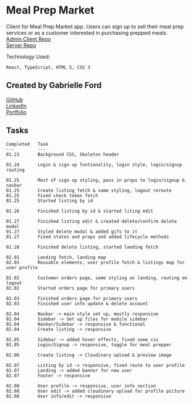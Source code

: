 # Meal Prep Market

Client for Meal Prep Market app. Users can sign up to sell their meal prep services or as a customer interested in purchasing prepped meals.  
[Admin Client Repo](https://github.com/gabrielleford/mealPrepMarketAdmin)  
[Server Repo](https://github.com/gabrielleford/mealPrepMarketServer)

Technology Used:
    
    React, TypeScript, HTML 5, CSS 3

## Created by Gabrielle Ford
[GitHub](https://github.com/gabrielleford)  
[LinkedIn](https://www.linkedin.com/in/gabrielle-f-293251221/)  
[Portfolio](https://gabrielleford.github.io/)

## Tasks
    Completed   Task
    ---         ---
    01.23       Background CSS, Skeleton header
    
    01.24       Login & sign up funtionality, login style, login/signup routing
    
    01.25       Most of sign up styling, pass in props to login/signup & navbar
    01.25       Create listing fetch & some styling, logout reroute
    01.25       Fixed check token fetch
    01.25       Started listing by id

    01.26       Finished listing by id & started liting edit
    
    01.27       Finished listing edit & created delete/confirm delete modal
    01.27       Styled delete modal & added gifs to it
    01.27       Fixed states and props and added lifecycle methods
    
    01.28       Finished delete listing, started landing fetch
    
    02.01       Landing fetch, landing map
    02.01       Reusable elements, user profile fetch & listings map for user profile
    
    02.02       Customer orders page, some styling on landing, routing on logout
    02.02       Started orders page for primary users
    
    02.03       Finished orders page for primary users
    02.03       Finished user info update & delete account
    
    02.04       Navbar -> main style set up, mostly responsive
    02.04       Sidebar -> Set up files for mobile sidebar
    02.04       Navbar/Sidebar -> responsive & functional
    02.04       Create listing -> responsive
    
    02.05       Sidebar -> added hover effects, fixed some css
    02.05       Login/Signup -> responsive, toggle for meal prepper
    
    02.06       Create listing -> Cloudinary upload & preview image
    
    02.07       Listing by id -> responsive, fixed route to user profile
    02.07       Landing -> added banner for new user
    02.07       Footer -> responsive
    
    02.08       User profile -> responsive, user info section
    02.08       User edit -> added cloudinary upload for profile picture
    02.08       User info/edit -> responsive
